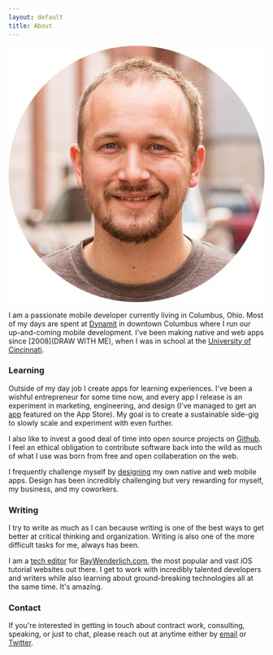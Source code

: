 ```yaml
---
layout: default
title: About
---
```


<img alt="Profile Picture" title="Meet Ryan" class="center-image" src="/img/ryan.jpg" />

I am a passionate mobile developer currently living in Columbus, Ohio. Most of my days are spent at [Dynamit](http://dynamit.us) in downtown Columbus where I run our up-and-coming mobile development. I've been making native and web apps since [2008](DRAW WITH ME), when I was in school at the [University of Cincinnati](http://uc.edu).

### Learning

Outside of my day job I create apps for learning experiences. I've been a wishful entrepreneur for some time now, and every app I release is an experiment in marketing, engineering, and design (I've managed to get an [app](http://poetreatapp.com/) featured on the App Store). My goal is to create a sustainable side-gig to slowly scale and experiment with even further.

I also like to invest a good deal of time into open source projects on <a href="https://github.com/rnystrom">Github</a>. I feel an ethical obligation to contribute software back into the wild as much of what I use was born from free and open collaberation on the web.

I frequently challenge myself by [designing](http://ryannystrom.dunked.com) my own native and web mobile apps. Design has been incredibly challenging but very rewarding for myself, my business, and my coworkers.

### Writing

I try to write as much as I can because writing is one of the best ways to get better at critical thinking and organization. Writing is also one of the more difficult tasks for me, always has been.

I am a [tech editor](http://www.raywenderlich.com/about#rnystrom) for [RayWenderlich.com](http://raywenderlich.com/), the most popular and vast iOS tutorial websites out there. I get to work with incredibly talented developers and writers while also learning about ground-breaking technologies all at the same time. It's amazing.

### Contact

If you're interested in getting in touch about contract work, consulting, speaking, or just to chat, please reach out at anytime either by <a href="mailTo:rnystrom@whoisryannystrom.com">email</a> or <a href="https://twitter.com/_ryannystrom">Twitter</a>.